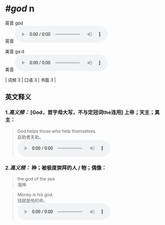 # ***\#god*** n
英音 ɡɒd  
英音
<audio src="./media/god-B.aac" controls="controls"></audio>

美音 ɡɑːd  
美音
<audio src="./media/god.aac" controls="controls"></audio>



| 词频 3 | 口语 3 | 书面 3 |  

英文释义
---
### 1.*高义频：* **[God，首字母大写，不与定冠词the连用] 上帝；天主；真主：**  

 > God helps those who help themselves.  
 > 自助者天助。    
<audio src="./media/god-2.aac" controls="controls"></audio>

### 2.*高义频：* **神；被极度崇拜的人 / 物；偶像：**  

 > the god of the sea  
 > 海神    

 > Money is his god.  
 > 钱就是他的命。    
<audio src="./media/god-3.aac" controls="controls"></audio>


